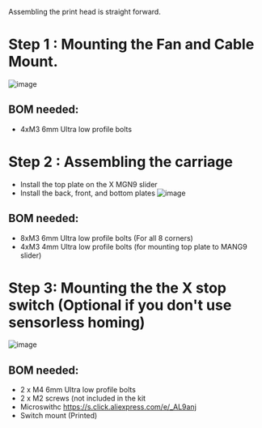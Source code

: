 Assembling the print head is straight forward.

# Step 1 : Mounting the Fan and Cable Mount.
![image](https://user-images.githubusercontent.com/37383368/144164913-77f6e690-bd68-4acc-98df-f23f697ef434.png)
## BOM needed:
- 4xM3 6mm Ultra low profile bolts

# Step 2 : Assembling the carriage
- Install the top plate on the X MGN9 slider
- Install the back, front, and bottom plates
![image](https://user-images.githubusercontent.com/37383368/144165073-5143faec-5863-466d-8608-cd1a1402f1c1.png)

## BOM needed:
- 8xM3 6mm Ultra low profile bolts (For all 8 corners)
- 4xM3 4mm Ultra low profile bolts (for mounting top plate to MANG9 slider)

# Step 3: Mounting the the X stop switch (Optional if you don't use sensorless homing)
![image](https://user-images.githubusercontent.com/37383368/144165265-7a397938-3db6-4709-a37f-d49aa2a02136.png)
## BOM needed:
- 2 x M4 6mm Ultra low profile bolts
- 2 x M2 screws (not included in the kit
- Microswithc https://s.click.aliexpress.com/e/_AL9anj
- Switch mount (Printed)
